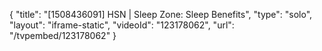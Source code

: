 {
    "title": "[1508436091] HSN | Sleep Zone: Sleep Benefits",
    "type": "solo",
    "layout": "iframe-static",
    "videoId": "123178062",
    "url": "\/tvpembed\/123178062"
}